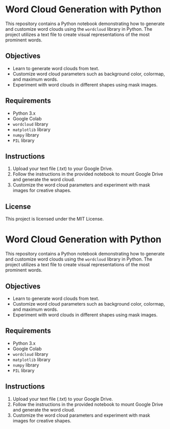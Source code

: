 # Word Cloud Generation with Python

This repository contains a Python notebook demonstrating how to generate and customize word clouds using the `wordcloud` library in Python. The project utilizes a text file to create visual representations of the most prominent words.

## Objectives

- Learn to generate word clouds from text.
- Customize word cloud parameters such as background color, colormap, and maximum words.
- Experiment with word clouds in different shapes using mask images.

## Requirements

- Python 3.x
- Google Colab
- `wordcloud` library
- `matplotlib` library
- `numpy` library
- `PIL` library

## Instructions

1. Upload your text file (.txt) to your Google Drive.
2. Follow the instructions in the provided notebook to mount Google Drive and generate the word cloud.
3. Customize the word cloud parameters and experiment with mask images for creative shapes.

## License

This project is licensed under the MIT License.
# Word Cloud Generation with Python

This repository contains a Python notebook demonstrating how to generate and customize word clouds using the `wordcloud` library in Python. The project utilizes a text file to create visual representations of the most prominent words.

## Objectives

- Learn to generate word clouds from text.
- Customize word cloud parameters such as background color, colormap, and maximum words.
- Experiment with word clouds in different shapes using mask images.

## Requirements

- Python 3.x
- Google Colab
- `wordcloud` library
- `matplotlib` library
- `numpy` library
- `PIL` library

## Instructions

1. Upload your text file (.txt) to your Google Drive.
2. Follow the instructions in the provided notebook to mount Google Drive and generate the word cloud.
3. Customize the word cloud parameters and experiment with mask images for creative shapes.
